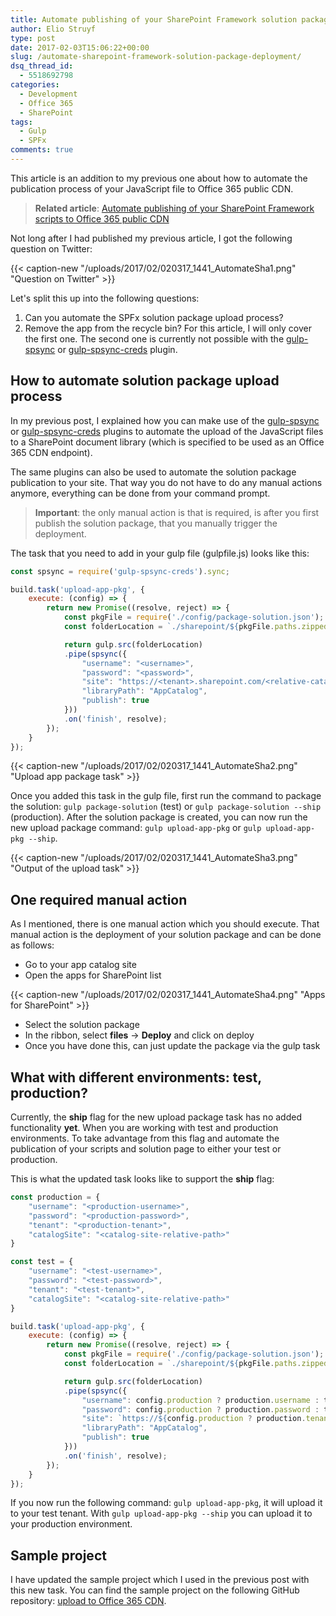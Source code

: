 ```yaml
---
title: Automate publishing of your SharePoint Framework solution package deployment
author: Elio Struyf
type: post
date: 2017-02-03T15:06:22+00:00
slug: /automate-sharepoint-framework-solution-package-deployment/
dsq_thread_id:
  - 5518692798
categories:
  - Development
  - Office 365
  - SharePoint
tags:
  - Gulp
  - SPFx
comments: true
---
```


This article is an addition to my previous one about how to automate the publication process of your JavaScript file to Office 365 public CDN.

> **Related article**: [Automate publishing of your SharePoint Framework scripts to Office 365 public CDN](Automate%20publishing%20of%20your%20SharePoint%20Framework%20scripts%20to%20Office%20365%20public%20CDN)

Not long after I had published my previous article, I got the following question on Twitter:

{{< caption-new "/uploads/2017/02/020317_1441_AutomateSha1.png" "Question on Twitter" >}}

Let's split this up into the following questions:

1.  Can you automate the SPFx solution package upload process?
2.  Remove the app from the recycle bin?
For this article, I will only cover the first one. The second one is currently not possible with the [gulp-spsync](https://github.com/wictorwilen/gulp-spsync) or [gulp-spsync-creds](https://github.com/estruyf/gulp-spsync-creds) plugin.

## How to automate solution package upload process

In my previous post, I explained how you can make use of the [gulp-spsync](https://github.com/wictorwilen/gulp-spsync) or [gulp-spsync-creds](https://github.com/estruyf/gulp-spsync-creds) plugins to automate the upload of the JavaScript files to a SharePoint document library (which is specified to be used as an Office 365 CDN endpoint).

The same plugins can also be used to automate the solution package publication to your site. That way you do not have to do any manual actions anymore, everything can be done from your command prompt.

> **Important**: the only manual action is that is required, is after you first publish the solution package, that you manually trigger the deployment.

The task that you need to add in your gulp file (gulpfile.js) looks like this:

```JavaScript
const spsync = require('gulp-spsync-creds').sync;

build.task('upload-app-pkg', {
    execute: (config) => {
        return new Promise((resolve, reject) => {
            const pkgFile = require('./config/package-solution.json');
            const folderLocation = `./sharepoint/${pkgFile.paths.zippedPackage}`;

            return gulp.src(folderLocation)
            .pipe(spsync({
                "username": "<username>",
                "password": "<password>",
                "site": "https://<tenant>.sharepoint.com/<relative-catalog-site>",
                "libraryPath": "AppCatalog",
                "publish": true
            }))
            .on('finish', resolve);
        });
    }
});
```

{{< caption-new "/uploads/2017/02/020317_1441_AutomateSha2.png" "Upload app package task" >}}

Once you added this task in the gulp file, first run the command to package the solution: `gulp package-solution` (test) or `gulp package-solution --ship` (production). After the solution package is created, you can now run the new upload package command: `gulp upload-app-pkg` or `gulp upload-app-pkg --ship`.

{{< caption-new "/uploads/2017/02/020317_1441_AutomateSha3.png" "Output of the upload task" >}}

## One required manual action

As I mentioned, there is one manual action which you should execute. That manual action is the deployment of your solution package and can be done as follows:

*   Go to your app catalog site
*   Open the apps for SharePoint list

{{< caption-new "/uploads/2017/02/020317_1441_AutomateSha4.png" "Apps for SharePoint" >}}

*   Select the solution package
*   In the ribbon, select **files** -> **Deploy** and click on deploy
*   Once you have done this, can just update the package via the gulp task

## What with different environments: test, production?

Currently, the **ship** flag for the new upload package task has no added functionality **yet**. When you are working with test and production environments. To take advantage from this flag and automate the publication of your scripts and solution page to either your test or production.

This is what the updated task looks like to support the **ship** flag:

```JavaScript
const production = {
    "username": "<production-username>",
    "password": "<production-password>",
    "tenant": "<production-tenant>",
    "catalogSite": "<catalog-site-relative-path>"
}

const test = {
    "username": "<test-username>",
    "password": "<test-password>",
    "tenant": "<test-tenant>",
    "catalogSite": "<catalog-site-relative-path>"
}

build.task('upload-app-pkg', {
    execute: (config) => {
        return new Promise((resolve, reject) => {
            const pkgFile = require('./config/package-solution.json');
            const folderLocation = `./sharepoint/${pkgFile.paths.zippedPackage}`;

            return gulp.src(folderLocation)
            .pipe(spsync({
                "username": config.production ? production.username : test.username,
                "password": config.production ? production.password : test.password,
                "site": `https://${config.production ? production.tenant : test.tenant}.sharepoint.com/${config.production ? production.catalogSite : test.catalogSite}`,
                "libraryPath": "AppCatalog",
                "publish": true
            }))
            .on('finish', resolve);
        });
    }
});
```

If you now run the following command: `gulp upload-app-pkg`, it will upload it to your test tenant. With `gulp upload-app-pkg --ship` you can upload it to your production environment.

## Sample project

I have updated the sample project which I used in the previous post with this new task. You can find the sample project on the following GitHub repository: [upload to Office 365 CDN](https://github.com/estruyf/UploadToOffice365SPFx).